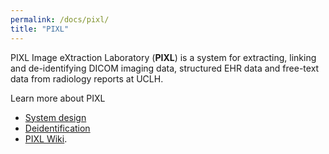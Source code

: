 ```yaml
---
permalink: /docs/pixl/
title: "PIXL"
---
```


PIXL Image eXtraction Laboratory (**PIXL**) is a system for extracting, linking and de-identifying DICOM imaging data, structured EHR data and free-text data from radiology reports at UCLH.

Learn more about PIXL

- [System design](pixl/system-design.md)
- [Deidentification](pixl/De-identification.md)
- [PIXL Wiki](https://github.com/SAFEHR-data/PIXL.wiki/wiki).
